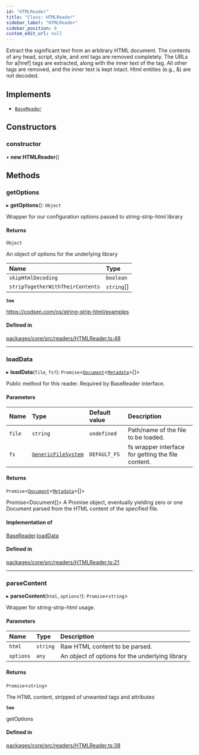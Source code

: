 ```yaml
---
id: "HTMLReader"
title: "Class: HTMLReader"
sidebar_label: "HTMLReader"
sidebar_position: 0
custom_edit_url: null
---
```


Extract the significant text from an arbitrary HTML document.
The contents of any head, script, style, and xml tags are removed completely.
The URLs for a[href] tags are extracted, along with the inner text of the tag.
All other tags are removed, and the inner text is kept intact.
Html entities (e.g., &amp;) are not decoded.

## Implements

- [`BaseReader`](../interfaces/BaseReader.md)

## Constructors

### constructor

• **new HTMLReader**()

## Methods

### getOptions

▸ **getOptions**(): `Object`

Wrapper for our configuration options passed to string-strip-html library

#### Returns

`Object`

An object of options for the underlying library

| Name                             | Type       |
| :------------------------------- | :--------- |
| `skipHtmlDecoding`               | `boolean`  |
| `stripTogetherWithTheirContents` | `string`[] |

**`See`**

https://codsen.com/os/string-strip-html/examples

#### Defined in

[packages/core/src/readers/HTMLReader.ts:48](https://github.com/run-llama/LlamaIndexTS/blob/d613bbd/packages/core/src/readers/HTMLReader.ts#L48)

---

### loadData

▸ **loadData**(`file`, `fs?`): `Promise`<[`Document`](Document.md)<[`Metadata`](../#metadata)\>[]\>

Public method for this reader.
Required by BaseReader interface.

#### Parameters

| Name   | Type                                                      | Default value | Description                                        |
| :----- | :-------------------------------------------------------- | :------------ | :------------------------------------------------- |
| `file` | `string`                                                  | `undefined`   | Path/name of the file to be loaded.                |
| `fs`   | [`GenericFileSystem`](../interfaces/GenericFileSystem.md) | `DEFAULT_FS`  | fs wrapper interface for getting the file content. |

#### Returns

`Promise`<[`Document`](Document.md)<[`Metadata`](../#metadata)\>[]\>

Promise<Document[]> A Promise object, eventually yielding zero or one Document parsed from the HTML content of the specified file.

#### Implementation of

[BaseReader](../interfaces/BaseReader.md).[loadData](../interfaces/BaseReader.md#loaddata)

#### Defined in

[packages/core/src/readers/HTMLReader.ts:21](https://github.com/run-llama/LlamaIndexTS/blob/d613bbd/packages/core/src/readers/HTMLReader.ts#L21)

---

### parseContent

▸ **parseContent**(`html`, `options?`): `Promise`<`string`\>

Wrapper for string-strip-html usage.

#### Parameters

| Name      | Type     | Description                                     |
| :-------- | :------- | :---------------------------------------------- |
| `html`    | `string` | Raw HTML content to be parsed.                  |
| `options` | `any`    | An object of options for the underlying library |

#### Returns

`Promise`<`string`\>

The HTML content, stripped of unwanted tags and attributes

**`See`**

getOptions

#### Defined in

[packages/core/src/readers/HTMLReader.ts:38](https://github.com/run-llama/LlamaIndexTS/blob/d613bbd/packages/core/src/readers/HTMLReader.ts#L38)
